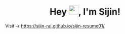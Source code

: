 <h1 align="center"> Hey <img src="https://sijin-raj.github.io/sijin-resume01/master/assets/images/Hi.gif?raw=true" height="30" width="30" />, I'm Sijin!</h1>
<p align="center">
          
Visit ->  https://sijin-raj.github.io/sijin-resume01/

